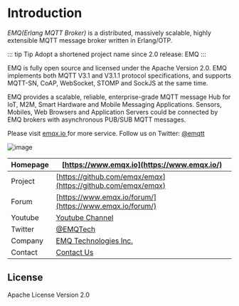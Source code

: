 # Introduction

_EMQ(Erlang MQTT Broker)_ is a distributed, massively scalable, highly extensible MQTT message broker written in Erlang/OTP.

::: tip Tip
Adopt a shortened project name since 2.0 release: EMQ
:::

EMQ is fully open source and licensed under the Apache Version 2.0. EMQ implements both MQTT V3.1 and V3.1.1 protocol specifications, and supports MQTT-SN, CoAP, WebSocket, STOMP and SockJS at the same time.

EMQ provides a scalable, reliable, enterprise-grade MQTT message Hub for IoT, M2M, Smart Hardware and Mobile Messaging Applications. Sensors, Mobiles, Web Browsers and Application Servers could be connected by EMQ brokers with asynchronous PUB/SUB MQTT messages.

Please visit [ emqx.io ](https://www.emqx.io) for more service. Follow us on Twitter: [ @emqtt ](https://twitter.com/emqtt)

![image](./_static/images/emqtt.png)

| Homepage | [https://www.emqx.io](https://www.emqx.io/)                  |
| -------- | ------------------------------------------------------------ |
| Project  | [https://github.com/emqx/emqx](https://github.com/emqx/emqx) |
| Forum    | [https://www.emqx.io/forum/](https://www.emqx.io/forum/)     |
| Youtube  | [Youtube Channel](https://www.youtube.com/channel/UC5FjR77ErAxvZENEWzQaO5Q) |
| Twitter  | [@EMQTech](https://twitter.com/EMQTech)                      |
| Company  | [EMQ Technologies Inc.](https://www.emqx.com/en/about)       |
| Contact  | [Contact Us](https://www.emqx.com/en/contact)                |

## License

Apache License Version 2.0
